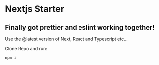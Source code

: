 # Nextjs Starter

## Finally got prettier and eslint working together!

Use the @latest version of Next, React and Typescript etc...

Clone Repo and run:

```bash
npm i
```
